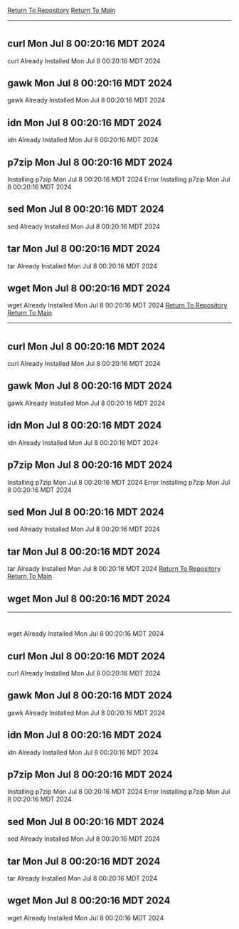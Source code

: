 [Return To Repository](https://github.com/DigitalWarrior/piholeparser/)
[Return To Main](https://github.com/DigitalWarrior/piholeparser/blob/master/RecentRunLogs/Mainlog.md)
____________________________________
# 
## curl Mon Jul  8 00:20:16 MDT 2024
curl Already Installed Mon Jul  8 00:20:16 MDT 2024
## gawk Mon Jul  8 00:20:16 MDT 2024
gawk Already Installed Mon Jul  8 00:20:16 MDT 2024
## idn Mon Jul  8 00:20:16 MDT 2024
idn Already Installed Mon Jul  8 00:20:16 MDT 2024
## p7zip Mon Jul  8 00:20:16 MDT 2024
Installing p7zip Mon Jul  8 00:20:16 MDT 2024
Error Installing p7zip Mon Jul  8 00:20:16 MDT 2024
## sed Mon Jul  8 00:20:16 MDT 2024
sed Already Installed Mon Jul  8 00:20:16 MDT 2024
## tar Mon Jul  8 00:20:16 MDT 2024
tar Already Installed Mon Jul  8 00:20:16 MDT 2024
## wget Mon Jul  8 00:20:16 MDT 2024
wget Already Installed Mon Jul  8 00:20:16 MDT 2024
[Return To Repository](https://github.com/DigitalWarrior/piholeparser/)
[Return To Main](https://github.com/DigitalWarrior/piholeparser/blob/master/RecentRunLogs/Mainlog.md)
____________________________________
# 
## curl Mon Jul  8 00:20:16 MDT 2024
curl Already Installed Mon Jul  8 00:20:16 MDT 2024
## gawk Mon Jul  8 00:20:16 MDT 2024
gawk Already Installed Mon Jul  8 00:20:16 MDT 2024
## idn Mon Jul  8 00:20:16 MDT 2024
idn Already Installed Mon Jul  8 00:20:16 MDT 2024
## p7zip Mon Jul  8 00:20:16 MDT 2024
Installing p7zip Mon Jul  8 00:20:16 MDT 2024
Error Installing p7zip Mon Jul  8 00:20:16 MDT 2024
## sed Mon Jul  8 00:20:16 MDT 2024
sed Already Installed Mon Jul  8 00:20:16 MDT 2024
## tar Mon Jul  8 00:20:16 MDT 2024
tar Already Installed Mon Jul  8 00:20:16 MDT 2024
[Return To Repository](https://github.com/DigitalWarrior/piholeparser/)
[Return To Main](https://github.com/DigitalWarrior/piholeparser/blob/master/RecentRunLogs/Mainlog.md)
## wget Mon Jul  8 00:20:16 MDT 2024
____________________________________
# 
wget Already Installed Mon Jul  8 00:20:16 MDT 2024
## curl Mon Jul  8 00:20:16 MDT 2024
curl Already Installed Mon Jul  8 00:20:16 MDT 2024
## gawk Mon Jul  8 00:20:16 MDT 2024
gawk Already Installed Mon Jul  8 00:20:16 MDT 2024
## idn Mon Jul  8 00:20:16 MDT 2024
idn Already Installed Mon Jul  8 00:20:16 MDT 2024
## p7zip Mon Jul  8 00:20:16 MDT 2024
Installing p7zip Mon Jul  8 00:20:16 MDT 2024
Error Installing p7zip Mon Jul  8 00:20:16 MDT 2024
## sed Mon Jul  8 00:20:16 MDT 2024
sed Already Installed Mon Jul  8 00:20:16 MDT 2024
## tar Mon Jul  8 00:20:16 MDT 2024
tar Already Installed Mon Jul  8 00:20:16 MDT 2024
## wget Mon Jul  8 00:20:16 MDT 2024
wget Already Installed Mon Jul  8 00:20:16 MDT 2024
